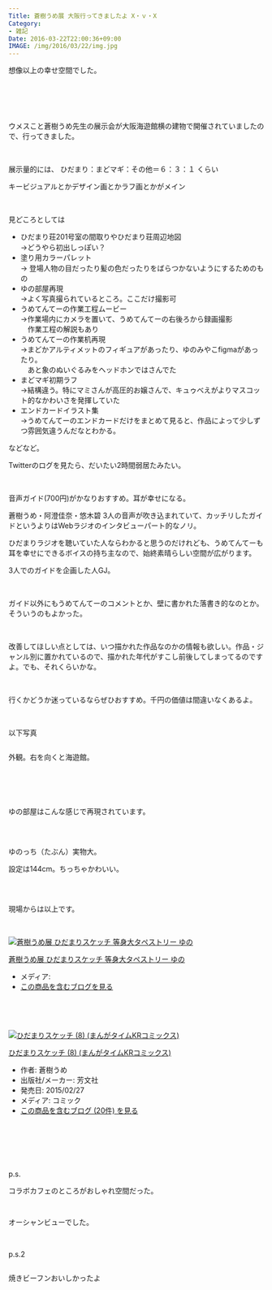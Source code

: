 ```yaml
---
Title: 蒼樹うめ展 大阪行ってきましたよ X・ｖ・X
Category:
- 雑記
Date: 2016-03-22T22:00:36+09:00
IMAGE: /img/2016/03/22/img.jpg
---
```


<p>想像以上の幸せ空間でした。</p>
<p><img class="magnifiable" src="https://lh3.googleusercontent.com/-p1xrgFCo06c/VvFGKBXnBKI/AAAAAAAAPvI/qJ4y0EY1HfsntQXNsEhq5wZ6AtzHtrIVQ/s1024/IMG_20160322_221824.jpg" alt="" /></p>
<p> </p>
<p> </p>
<p>ウメスこと蒼樹うめ先生の展示会が大阪海遊館横の建物で開催されていましたので、行ってきました。</p>
<p> </p>
<p>展示量的には、 ひだまり：まどマギ：その他＝６：３：１ くらい</p>
<p>キービジュアルとかデザイン画とかラフ画とかがメイン</p>
<p> </p>
<p>見どころとしては</p>
<ul>
<li><span style="line-height: 1.5;">ひだまり荘201号室の間取りやひだまり荘周辺地図<br />→どうやら初出しっぽい？</span></li>
<li><span style="line-height: 1.5;">塗り用カラーパレット<br />→ 登場人物の目だったり髪の色だったりをばらつかないようにするためのもの</span></li>
<li>ゆの部屋再現<br />→よく写真撮られているところ。ここだけ撮影可</li>
<li>うめてんてーの作業工程ムービー<br />→作業場内にカメラを置いて、うめてんてーの右後ろから録画撮影<br />　作業工程の解説もあり</li>
<li>うめてんてーの作業机再現<br />→まどかアルティメットのフィギュアがあったり、ゆのみやこfigmaがあったり。<br />　あと象のぬいぐるみをヘッドホンではさんでた</li>
<li>まどマギ初期ラフ<br />→結構違う。特にマミさんが高圧的お嬢さんで、キュゥべえがよりマスコット的なかわいさを発揮していた</li>
<li>エンドカードイラスト集<br />→うめてんてーのエンドカードだけをまとめて見ると、作品によって少しずつ雰囲気違うんだなとわかる。</li>
</ul>
<p>などなど。</p>
<p>Twitterのログを見たら、だいたい2時間弱居たみたい。</p>
<p> </p>
<p>音声ガイド(700円)がかなりおすすめ。耳が幸せになる。</p>
<p>蒼樹うめ・阿澄佳奈・悠木碧 3人の音声が吹き込まれていて、カッチリしたガイドというよりはWebラジオのインタビューパート的なノリ。</p>
<p>ひだまりラジオを聴いていた人ならわかると思うのだけれども、うめてんてーも耳を幸せにできるボイスの持ち主なので、始終素晴らしい空間が広がります。</p>
<p>3人でのガイドを企画した人GJ。</p>
<p> </p>
<p>ガイド以外にもうめてんてーのコメントとか、壁に書かれた落書き的なのとか。そういうのもよかった。</p>
<p> </p>
<p>改善してほしい点としては、いつ描かれた作品なのかの情報も欲しい。作品・ジャンル別に置かれているので、描かれた年代がすこし前後してしまってるのですよ。でも、それくらいかな。</p>
<p> </p>
<p>行くかどうか迷っているならぜひおすすめ。千円の価値は間違いなくあるよ。</p>
<p> </p>
<p>以下写真</p>
<p><img class="magnifiable" src="https://lh3.googleusercontent.com/-6FvhTR9Y5y0/VvD-RTX_yMI/AAAAAAAAPr0/XZ7vlH-LWGQilCzwfc92OFAt9nEmaGLGQ/s1024/IMG_20160322_131808.jpg" alt="" /></p>
<p>外観。右を向くと海遊館。</p>
<p> </p>
<p><img class="magnifiable" src="https://lh3.googleusercontent.com/-mQXQhF5GzhE/VvEeILvTVRI/AAAAAAAAPuI/Pp-TqrROiMEvxKd4Cj7L9whyeDSmXwR0A/s1024/IMG_20160322_141404.jpg" alt="" /></p>
<p><img class="magnifiable" src="https://lh3.googleusercontent.com/-sKyoKoLNnek/VvEeGaUdPTI/AAAAAAAAPuI/ATItV-Hz6KY2ZLaykprziSdUNAqas-_XA/s1024/IMG_20160322_141356.jpg" alt="" /></p>
<p><img class="magnifiable" src="https://lh3.googleusercontent.com/-KkSJszffFTc/VvEeOPqzgfI/AAAAAAAAPuI/6jBHJsHExYEgmMD6xRFtOWtC9ewHPDFqw/s1024/IMG_20160322_141542.jpg" alt="" /></p>
<p>ゆの部屋はこんな感じで再現されています。</p>
<p> </p>
<p><img class="magnifiable" src="https://lh3.googleusercontent.com/-scWWJa2e6hE/VvEeIwB4m-I/AAAAAAAAPuI/AEQfwBBwiQQNq4bnMNX6NEcVJ-tgt50Gw/s1024/IMG_20160322_141419.jpg" alt="" /></p>
<p>ゆのっち（たぶん）実物大。</p>
<p>設定は144cm。ちっちゃかわいい。</p>
<p> </p>
<p><img class="magnifiable" src="https://lh3.googleusercontent.com/-jSdzxPBG04k/VvE5qD1JPXI/AAAAAAAAPuw/g3Z9KU2OfeYUzYk2H_JoJerc5BvFOWOuA/s1024/IMG_20160322_212508.jpg" alt="" /></p>
<p>現場からは以上です。</p>
<p>  </p>
<div class="freezed">
<div class="external-link-detail"><a href="http://www.amazon.co.jp/exec/obidos/ASIN/B0169N9STK/ab1025-22/"><img class="external-link-detail-image" title="蒼樹うめ展 ひだまりスケッチ 等身大タペストリー ゆの" src="http://ecx.images-amazon.com/images/I/313UkJDDUDL._SL160_.jpg" alt="蒼樹うめ展 ひだまりスケッチ 等身大タペストリー ゆの" /></a>
<div class="external-link-detail-info">
<p class="external-link-detail-title"><a href="http://www.amazon.co.jp/exec/obidos/ASIN/B0169N9STK/ab1025-22/">蒼樹うめ展 ひだまりスケッチ 等身大タペストリー ゆの</a></p>
<ul>
<li><span class="external-link-detail-label">メディア:</span></li>
<li><a href="http://d.hatena.ne.jp/asin/B0169N9STK/ab1025-22" target="_blank">この商品を含むブログを見る</a></li>
</ul>
</div>
<div class="external-link-detail-foot"> </div>
</div>
</div>
<p> </p>
<div class="freezed">
<div class="external-link-detail"><a href="http://www.amazon.co.jp/exec/obidos/ASIN/4832245295/ab1025-22/"><img class="external-link-detail-image" title="ひだまりスケッチ (8) (まんがタイムKRコミックス)" src="http://ecx.images-amazon.com/images/I/51al3lRN-lL._SL160_.jpg" alt="ひだまりスケッチ (8) (まんがタイムKRコミックス)" /></a>
<div class="external-link-detail-info">
<p class="external-link-detail-title"><a href="http://www.amazon.co.jp/exec/obidos/ASIN/4832245295/ab1025-22/">ひだまりスケッチ (8) (まんがタイムKRコミックス)</a></p>
<ul>
<li><span class="external-link-detail-label">作者:</span> 蒼樹うめ</li>
<li><span class="external-link-detail-label">出版社/メーカー:</span> 芳文社</li>
<li><span class="external-link-detail-label">発売日:</span> 2015/02/27</li>
<li><span class="external-link-detail-label">メディア:</span> コミック</li>
<li><a href="http://d.hatena.ne.jp/asin/4832245295/ab1025-22" target="_blank">この商品を含むブログ (20件) を見る</a></li>
</ul>
</div>
<div class="external-link-detail-foot"> </div>
</div>
</div>
<p> </p>
<p> </p>
<p>p.s.</p>
<p>コラボカフェのところがおしゃれ空間だった。</p>
<p><img class="magnifiable" src="https://lh3.googleusercontent.com/-U2QQraXvs-Y/VvEeSQBqTBI/AAAAAAAAPuI/ULenGi1oj0QLATfMwjbXyf-MvjVWdq4KA/s1024/IMG_20160322_151446.jpg" alt="" /></p>
<p><img class="magnifiable" src="https://lh3.googleusercontent.com/-OmtOBGaiHqw/VvEeW0eGuQI/AAAAAAAAPuQ/_NTlKwey4lMjP91SPnMHEwjBkrbMvoBiA/s1024/IMG_20160322_152813.jpg" alt="" /></p>
<p>オーシャンビューでした。</p>
<p> </p>
<p>p.s.2</p>
<p><img class="magnifiable" src="https://lh3.googleusercontent.com/-L_g9TEFaSAU/VvEeUFYx1gI/AAAAAAAAPuI/szjkrFrtVyMI_a5NorOFL3IAK3EwX1G6g/s1024/IMG_20160322_151816.jpg" alt="" /></p>
<p>焼きビーフンおいしかったよ</p>
<p> </p>
